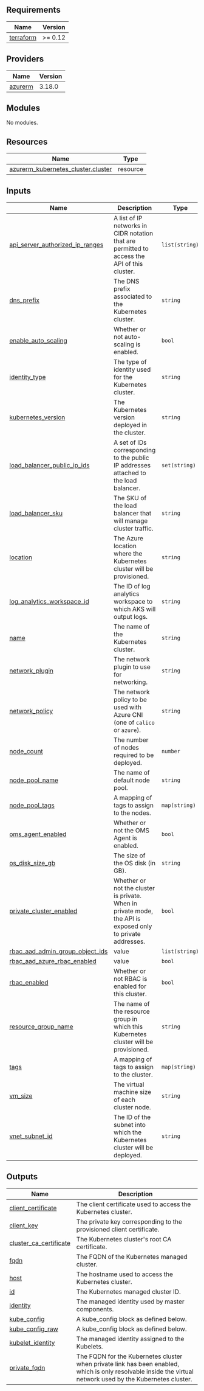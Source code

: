 <!-- BEGIN_TF_DOCS -->
## Requirements

| Name | Version |
|------|---------|
| <a name="requirement_terraform"></a> [terraform](#requirement\_terraform) | >= 0.12 |

## Providers

| Name | Version |
|------|---------|
| <a name="provider_azurerm"></a> [azurerm](#provider\_azurerm) | 3.18.0 |

## Modules

No modules.

## Resources

| Name | Type |
|------|------|
| [azurerm_kubernetes_cluster.cluster](https://registry.terraform.io/providers/hashicorp/azurerm/latest/docs/resources/kubernetes_cluster) | resource |

## Inputs

| Name | Description | Type | Default | Required |
|------|-------------|------|---------|:--------:|
| <a name="input_api_server_authorized_ip_ranges"></a> [api\_server\_authorized\_ip\_ranges](#input\_api\_server\_authorized\_ip\_ranges) | A list of IP networks in CIDR notation that are permitted to access the API of this cluster. | `list(string)` | <pre>[<br>  "0.0.0.0/0"<br>]</pre> | no |
| <a name="input_dns_prefix"></a> [dns\_prefix](#input\_dns\_prefix) | The DNS prefix associated to the Kubernetes cluster. | `string` | n/a | yes |
| <a name="input_enable_auto_scaling"></a> [enable\_auto\_scaling](#input\_enable\_auto\_scaling) | Whether or not auto-scaling is enabled. | `bool` | `false` | no |
| <a name="input_identity_type"></a> [identity\_type](#input\_identity\_type) | The type of identity used for the Kubernetes cluster. | `string` | `"SystemAssigned"` | no |
| <a name="input_kubernetes_version"></a> [kubernetes\_version](#input\_kubernetes\_version) | The Kubernetes version deployed in the cluster. | `string` | `null` | no |
| <a name="input_load_balancer_public_ip_ids"></a> [load\_balancer\_public\_ip\_ids](#input\_load\_balancer\_public\_ip\_ids) | A set of IDs corresponding to the public IP addresses attached to the load balancer. | `set(string)` | `[]` | no |
| <a name="input_load_balancer_sku"></a> [load\_balancer\_sku](#input\_load\_balancer\_sku) | The SKU of the load balancer that will manage cluster traffic. | `string` | `"standard"` | no |
| <a name="input_location"></a> [location](#input\_location) | The Azure location where the Kubernetes cluster will be provisioned. | `string` | n/a | yes |
| <a name="input_log_analytics_workspace_id"></a> [log\_analytics\_workspace\_id](#input\_log\_analytics\_workspace\_id) | The ID of log analytics workspace to which AKS will output logs. | `string` | n/a | yes |
| <a name="input_name"></a> [name](#input\_name) | The name of the Kubernetes cluster. | `string` | n/a | yes |
| <a name="input_network_plugin"></a> [network\_plugin](#input\_network\_plugin) | The network plugin to use for networking. | `string` | `"kubenet"` | no |
| <a name="input_network_policy"></a> [network\_policy](#input\_network\_policy) | The network policy to be used with Azure CNI (one of `calico` or `azure`). | `string` | `"calico"` | no |
| <a name="input_node_count"></a> [node\_count](#input\_node\_count) | The number of nodes required to be deployed. | `number` | `1` | no |
| <a name="input_node_pool_name"></a> [node\_pool\_name](#input\_node\_pool\_name) | The name of default node pool. | `string` | `"default"` | no |
| <a name="input_node_pool_tags"></a> [node\_pool\_tags](#input\_node\_pool\_tags) | A mapping of tags to assign to the nodes. | `map(string)` | `{}` | no |
| <a name="input_oms_agent_enabled"></a> [oms\_agent\_enabled](#input\_oms\_agent\_enabled) | Whether or not the OMS Agent is enabled. | `bool` | `true` | no |
| <a name="input_os_disk_size_gb"></a> [os\_disk\_size\_gb](#input\_os\_disk\_size\_gb) | The size of the OS disk (in GB). | `string` | `"30"` | no |
| <a name="input_private_cluster_enabled"></a> [private\_cluster\_enabled](#input\_private\_cluster\_enabled) | Whether or not the cluster is private. When in private mode, the API is exposed only to private addresses. | `bool` | `true` | no |
| <a name="input_rbac_aad_admin_group_object_ids"></a> [rbac\_aad\_admin\_group\_object\_ids](#input\_rbac\_aad\_admin\_group\_object\_ids) | value | `list(string)` | `[]` | no |
| <a name="input_rbac_aad_azure_rbac_enabled"></a> [rbac\_aad\_azure\_rbac\_enabled](#input\_rbac\_aad\_azure\_rbac\_enabled) | value | `bool` | `true` | no |
| <a name="input_rbac_enabled"></a> [rbac\_enabled](#input\_rbac\_enabled) | Whether or not RBAC is enabled for this cluster. | `bool` | `true` | no |
| <a name="input_resource_group_name"></a> [resource\_group\_name](#input\_resource\_group\_name) | The name of the resource group in which this Kubernetes cluster will be provisioned. | `string` | n/a | yes |
| <a name="input_tags"></a> [tags](#input\_tags) | A mapping of tags to assign to the cluster. | `map(string)` | `{}` | no |
| <a name="input_vm_size"></a> [vm\_size](#input\_vm\_size) | The virtual machine size of each cluster node. | `string` | `"Standard_DS2_v2"` | no |
| <a name="input_vnet_subnet_id"></a> [vnet\_subnet\_id](#input\_vnet\_subnet\_id) | The ID of the subnet into which the Kubernetes cluster will be deployed. | `string` | n/a | yes |

## Outputs

| Name | Description |
|------|-------------|
| <a name="output_client_certificate"></a> [client\_certificate](#output\_client\_certificate) | The client certificate used to access the Kubernetes cluster. |
| <a name="output_client_key"></a> [client\_key](#output\_client\_key) | The private key corresponding to the provisioned client certificate. |
| <a name="output_cluster_ca_certificate"></a> [cluster\_ca\_certificate](#output\_cluster\_ca\_certificate) | The Kubernetes cluster's root CA certificate. |
| <a name="output_fqdn"></a> [fqdn](#output\_fqdn) | The FQDN of the Kubernetes managed cluster. |
| <a name="output_host"></a> [host](#output\_host) | The hostname used to access the Kubernetes cluster. |
| <a name="output_id"></a> [id](#output\_id) | The Kubernetes managed cluster ID. |
| <a name="output_identity"></a> [identity](#output\_identity) | The managed identity used by master components. |
| <a name="output_kube_config"></a> [kube\_config](#output\_kube\_config) | A kube\_config block as defined below. |
| <a name="output_kube_config_raw"></a> [kube\_config\_raw](#output\_kube\_config\_raw) | A kube\_config block as defined below. |
| <a name="output_kubelet_identity"></a> [kubelet\_identity](#output\_kubelet\_identity) | The managed identity assigned to the Kubelets. |
| <a name="output_private_fqdn"></a> [private\_fqdn](#output\_private\_fqdn) | The FQDN for the Kubernetes cluster when private link has been enabled, which is only resolvable inside the virtual network used by the Kubernetes cluster. |
<!-- END_TF_DOCS -->
